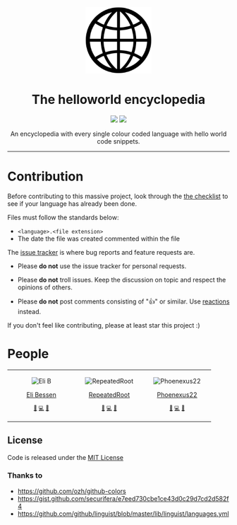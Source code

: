 <p align="center">
  <a>
    <img src="images/420px-logo.png" width="150px">
  </a>
</P>

<h1 align="center">
The helloworld encyclopedia
</h1>

<p align="center">
<img src="https://img.shields.io/github/license/LCordial/the-helloworld-encyclopedia">
<img src="https://img.shields.io/github/issues/LCordial/the-helloworld-encyclopedia">
</p>

<p align="center">An encyclopedia with every single colour coded language with hello world code snippets.</p>

___

# Contribution

Before contributing to this massive project, look through the [the checklist](https://github.com/LCordial/the-helloworld-encyclopedia/blob/main/CHECKLIST.md) to see if your language has already been done.

Files must follow the standards below:
- `<language>.<file extension>`
- The date the file was created commented within the file

The [issue tracker](https://github.com/LCordial/the-helloworld-encyclopedia/issues) is where bug reports and feature requests are.

* Please **do not** use the issue tracker for personal requests. 

* Please **do not** troll issues. Keep the discussion on topic and respect the opinions of others.

* Please **do not** post comments consisting of ":thumbsup:" or similar. Use [reactions](https://blog.github.com/2016-03-10-add-reactions-to-pull-requests-issues-and-comments/) instead.

If you don't feel like contributing, please at least star this project :)

# People

<table>
    <tr>
      <td valign="top" width="140">
        <p align="center">
          <img height="100px" alt="Eli B" src="https://github.com/LCordial.png?s=150">
        </p>
        <p align="center"><a href="https://github.com/LCordial">Eli Bessen</a></p>
        <p align="center">
          <sup><a href="#he-plans-stuff" title="Ideas, Planning & Feedback">🤔</a></sup>
          <sup><a href="#he-codes-stuff" title="Code">💻</a></sup>
          <sup><a href="#he-finds-bugs" title="Bug Reports">🐛</a></sup>
        </p>
      </td>
      <td valign="top" width="140">
        <p align="center">
          <img height="100px" alt="RepeatedRoot" src="https://github.com/RepeatedRoot.png?s=150">
        </p>
        <p align="center"><a href="https://github.com/RepeatedRoot" align="center">RepeatedRoot</a></p>
        <p align="center">          
          <sup><a href="#he-plans-stuff" title="Ideas, Planning & Feedback">🤔</a></sup>
          <sup><a href="#he-codes-stuff" title="Code">💻</a></sup>
          <sup><a href="#he-finds-bugs" title="Bug Reports">🐛</a></sup>
        </p>
      </td>
      <td valign="top" width="140">
        <p align="center">
          <img height="100px" alt="Phoenexus22" src="https://github.com/Phoenexus22.png?s=150">
        </p>
        <p align="center"><a href="https://github.com/Phoenexus22" align="center">Phoenexus22</a></p>
        <p align="center">          
          <sup><a href="#he-plans-stuff" title="Ideas, Planning & Feedback">🤔</a></sup>
          <sup><a href="#he-codes-stuff" title="Code">💻</a></sup>
          <sup><a href="#he-finds-bugs" title="Bug Reports">🐛</a></sup>
        </p>
      </td>
    </tr>
</table>

## License

Code is released under the [MIT License](https://github.com/LCordial/the-helloworld-encyclopedia/blob/main/LICENSE)

### Thanks to
- https://github.com/ozh/github-colors <br>
- https://gist.github.com/securifera/e7eed730cbe1ce43d0c29d7cd2d582f4 <br>
- https://github.com/github/linguist/blob/master/lib/linguist/languages.yml <br>
